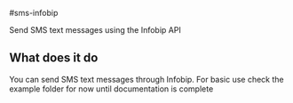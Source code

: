 #sms-infobip


Send SMS text messages using the Infobip API

## What does it do
You can send SMS text messages through Infobip. For basic use check the example folder for
now until documentation is complete

